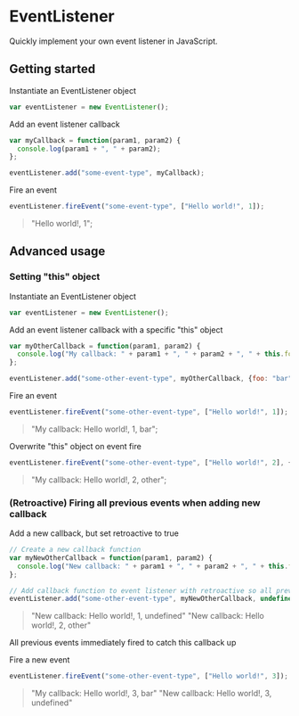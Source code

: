 # EventListener
Quickly implement your own event listener in JavaScript.

## Getting started

Instantiate an EventListener object

```javascript
var eventListener = new EventListener();
```

Add an event listener callback

```javascript
var myCallback = function(param1, param2) {
  console.log(param1 + ", " + param2);
};

eventListener.add("some-event-type", myCallback);
```

Fire an event

```javascript
eventListener.fireEvent("some-event-type", ["Hello world!", 1]);
```
> "Hello world!, 1";

## Advanced usage

### Setting "this" object

Instantiate an EventListener object

```javascript
var eventListener = new EventListener();
```

Add an event listener callback with a specific "this" object

```javascript
var myOtherCallback = function(param1, param2) {
  console.log("My callback: " + param1 + ", " + param2 + ", " + this.foo);
};

eventListener.add("some-other-event-type", myOtherCallback, {foo: "bar"});
```

Fire an event

```javascript
eventListener.fireEvent("some-other-event-type", ["Hello world!", 1]);
```
> "My callback: Hello world!, 1, bar";

Overwrite "this" object on event fire

```javascript
eventListener.fireEvent("some-other-event-type", ["Hello world!", 2], {foo: "other"});
```
> "My callback: Hello world!, 2, other";

### (Retroactive) Firing all previous events when adding new callback

Add a new callback, but set retroactive to true

```javascript
// Create a new callback function
var myNewOtherCallback = function(param1, param2) {
  console.log("New callback: " + param1 + ", " + param2 + ", " + this.foo);
};

// Add callback function to event listener with retroactive so all previous events will fire this callback
eventListener.add("some-other-event-type", myNewOtherCallback, undefined, {retroactive: true});
```
> "New callback: Hello world!, 1, undefined"
> "New callback: Hello world!, 2, other"

All previous events immediately fired to catch this callback up

Fire a new event

```javascript
eventListener.fireEvent("some-other-event-type", ["Hello world!", 3]);
```
> "My callback: Hello world!, 3, bar"
> "New callback: Hello world!, 3, undefined"

